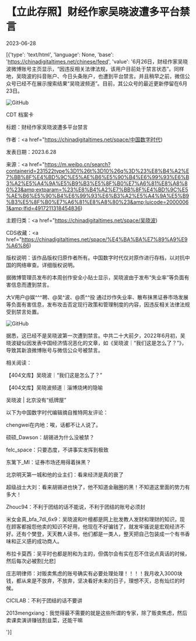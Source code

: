 # 【立此存照】财经作家吴晓波遭多平台禁言

2023-06-28

[{'type': 'text/html', 'language': None, 'base': 'https://chinadigitaltimes.net/chinese/feed', 'value': '6月26日，财经作家吴晓波微博账号主页显示，“因违反相关法律法规，该用户目前处于禁言状态”。同样地，吴晓波的抖音账户、今日头条账户，也遭到平台禁言。并且稍早之前，微信公众号已经不在展示搜索结果“吴晓波频道”。目前，其公众号的最近更新停留在6月23日。

![GitHub](https://chinadigitaltimes.net/chinese/files/2023/06/吴晓波禁言.jpg)



CDT 档案卡

标题：财经作家吴晓波遭多平台禁言

作者：<a href="https://chinadigitaltimes.net/space/中国数字时代)

发表日期：2023.6.28

来源：<a href="https://m.weibo.cn/search?containerid=231522type%3D1%26t%3D10%26q%3D%23%E8%B4%A2%E7%BB%8F%E4%BD%9C%E5%AE%B6%E5%90%B4%E6%99%93%E6%B3%A2%E5%A4%9A%E5%B9%B3%E5%8F%B0%E7%A6%81%E8%A8%80%23&amp;extparam=%23%E8%B4%A2%E7%BB%8F%E4%BD%9C%E5%AE%B6%E5%90%B4%E6%99%93%E6%B3%A2%E5%A4%9A%E5%B9%B3%E5%8F%B0%E7%A6%81%E8%A8%80%23&amp;luicode=20000061&amp;lfid=4917211318454836)

主题归类：<a href="https://chinadigitaltimes.net/space/吴晓波)

CDS收藏：<a href="https://chinadigitaltimes.net/space/%E4%BA%BA%E7%89%A9%E9%A6%86)

版权说明：该作品版权归原作者所有。中国数字时代仅对原作进行存档，以对抗中国的网络审查。详细版权说明。





据微博管理员发布的本周创作安全小贴士显示，吴晓波由于发布“失业率”等负面有害信息而遭到禁言。



大V用户@娱^^^聘、@吴^波、@质^^投 通过炒作失业率、散布抹黑证券市场发展等负面有害信息，发布攻击否定现行政策和管理制度的内容，因违反相关法律法规受到禁言处置。



![GitHub](https://chinadigitaltimes.net/chinese/files/2023/06/本周安全小贴士吴.jpg)

据悉，这已经不是吴晓波第一次遭到禁言。中共二十大前夕，2022年6月初，吴晓波疑似因发表中国经济情况恶化的文章，如《吴晓波｜“我们这是怎么了？”》，导致其新浪微博账号与微信公众号被禁言。

相关阅读：

【404文库】吴晓波｜“我们这是怎么了？”

【404文库】吴晓波频道｜淄博烧烤的隐喻

吴晓波 | 北京没有“纸牌屋”

以下为中国数字时代编辑摘自推特网友评论：



chengwei在内地：唉，话都不让人说了。

硕硕_Dawson：胡锡进为什么没被禁？

felc_space：只要态度，不讲事实发挥到极致

东篱下_MI：证券市场还用得着抹黑？

北京明天第一城和他的业主们：看来经济是真的衰了

超级战士大刘：看来胡锡进也快了，他不知道金融圈的黑！不知道这里面的势力有多大！

Zhouc94：不利于团结的话不能说，不利于团结的账号必须封

米女金真_bfa_7dl_6x9：吴晓波和叶檀都是网上批发教人发财和理财的知识，现在顾客都报怨他卖的知识不好用，他现在不好骗钱了，就发牢骚说是宏观经济不好。还有个樊登，天天教人读书，他们都是一类人，整天把自己包装成一个有书香味和正义感的成功商人。

布拉卡莫西：吴平时也都是附和为主的，但偶尔会有实在忍不住说点真话的时候，然后每次必被割[允悲]

庄志明律师：对贩卖焦虑的账号确实有必要处理处理！！！！我月收入3000块钱，都从来是不放弃，不放弃，坚决看好未来的日子，理想不灭，总有灿烂的时候。

CICILAB：不利于团结的话不要讲

2013mengxiang：我觉得最不需要的就是这些所谓的专家，除了贩卖焦虑，然后卖课卖演讲赚钱割韭菜，还能干嘛

'}]